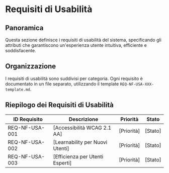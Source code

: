 # Requisiti di Usabilità

## Panoramica

Questa sezione definisce i requisiti di usabilità del sistema, specificando gli attributi che garantiscono un'esperienza utente intuitiva, efficiente e soddisfacente.

## Organizzazione

I requisiti di usabilità sono suddivisi per categoria. Ogni requisito è documentato in un file separato, utilizzando il template `REQ-NF-USA-XXX-template.md`.

## Riepilogo dei Requisiti di Usabilità

| ID Requisito | Descrizione | Priorità | Stato |
|--------------|-------------|----------|-------|
| REQ-NF-USA-001 | [Accessibilità WCAG 2.1 AA] | [Priorità] | [Stato] |
| REQ-NF-USA-002 | [Learnability per Nuovi Utenti] | [Priorità] | [Stato] |
| REQ-NF-USA-003 | [Efficienza per Utenti Esperti] | [Priorità] | [Stato] |
